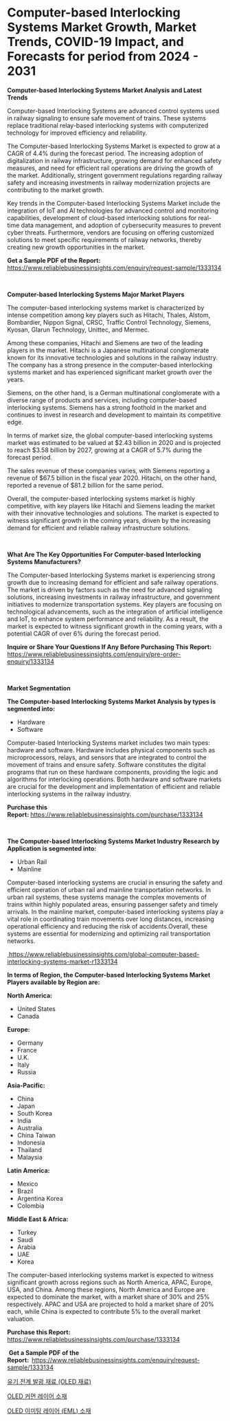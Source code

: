 <p><h1>Computer-based Interlocking Systems Market Growth, Market Trends, COVID-19 Impact, and Forecasts for period from 2024 - 2031</h1></p><p><strong>Computer-based Interlocking Systems Market Analysis and Latest Trends</strong></p>
<p><p>Computer-based Interlocking Systems are advanced control systems used in railway signaling to ensure safe movement of trains. These systems replace traditional relay-based interlocking systems with computerized technology for improved efficiency and reliability.</p><p>The Computer-based Interlocking Systems Market is expected to grow at a CAGR of 4.4% during the forecast period. The increasing adoption of digitalization in railway infrastructure, growing demand for enhanced safety measures, and need for efficient rail operations are driving the growth of the market. Additionally, stringent government regulations regarding railway safety and increasing investments in railway modernization projects are contributing to the market growth.</p><p>Key trends in the Computer-based Interlocking Systems Market include the integration of IoT and AI technologies for advanced control and monitoring capabilities, development of cloud-based interlocking solutions for real-time data management, and adoption of cybersecurity measures to prevent cyber threats. Furthermore, vendors are focusing on offering customized solutions to meet specific requirements of railway networks, thereby creating new growth opportunities in the market.</p></p>
<p><strong>Get a Sample PDF of the Report:&nbsp;</strong> <a href="https://www.reliablebusinessinsights.com/enquiry/request-sample/1333134">https://www.reliablebusinessinsights.com/enquiry/request-sample/1333134</a></p>
<p>&nbsp;</p>
<p><strong>Computer-based Interlocking Systems Major Market Players</strong></p>
<p><p>The computer-based interlocking systems market is characterized by intense competition among key players such as Hitachi, Thales, Alstom, Bombardier, Nippon Signal, CRSC, Traffic Control Technology, Siemens, Kyosan, Glarun Technology, Unittec, and Mermec.</p><p>Among these companies, Hitachi and Siemens are two of the leading players in the market. Hitachi is a Japanese multinational conglomerate known for its innovative technologies and solutions in the railway industry. The company has a strong presence in the computer-based interlocking systems market and has experienced significant market growth over the years.</p><p>Siemens, on the other hand, is a German multinational conglomerate with a diverse range of products and services, including computer-based interlocking systems. Siemens has a strong foothold in the market and continues to invest in research and development to maintain its competitive edge.</p><p>In terms of market size, the global computer-based interlocking systems market was estimated to be valued at $2.43 billion in 2020 and is projected to reach $3.58 billion by 2027, growing at a CAGR of 5.7% during the forecast period.</p><p>The sales revenue of these companies varies, with Siemens reporting a revenue of $67.5 billion in the fiscal year 2020. Hitachi, on the other hand, reported a revenue of $81.2 billion for the same period.</p><p>Overall, the computer-based interlocking systems market is highly competitive, with key players like Hitachi and Siemens leading the market with their innovative technologies and solutions. The market is expected to witness significant growth in the coming years, driven by the increasing demand for efficient and reliable railway infrastructure solutions.</p></p>
<p>&nbsp;</p>
<p><strong>What Are The Key Opportunities For Computer-based Interlocking Systems Manufacturers?</strong></p>
<p><p>The Computer-based Interlocking Systems market is experiencing strong growth due to increasing demand for efficient and safe railway operations. The market is driven by factors such as the need for advanced signaling solutions, increasing investments in railway infrastructure, and government initiatives to modernize transportation systems. Key players are focusing on technological advancements, such as the integration of artificial intelligence and IoT, to enhance system performance and reliability. As a result, the market is expected to witness significant growth in the coming years, with a potential CAGR of over 6% during the forecast period.</p></p>
<p><strong>Inquire or Share Your Questions If Any Before Purchasing This Report:</strong> <a href="https://www.reliablebusinessinsights.com/enquiry/pre-order-enquiry/1333134">https://www.reliablebusinessinsights.com/enquiry/pre-order-enquiry/1333134</a></p>
<p>&nbsp;</p>
<p><strong>Market Segmentation</strong></p>
<p><strong>The Computer-based Interlocking Systems Market Analysis by types is segmented into:</strong></p>
<p><ul><li>Hardware</li><li>Software</li></ul></p>
<p><p>Computer-based Interlocking Systems market includes two main types: hardware and software. Hardware includes physical components such as microprocessors, relays, and sensors that are integrated to control the movement of trains and ensure safety. Software constitutes the digital programs that run on these hardware components, providing the logic and algorithms for interlocking operations. Both hardware and software markets are crucial for the development and implementation of efficient and reliable interlocking systems in the railway industry.</p></p>
<p><strong>Purchase this Report:&nbsp;</strong><a href="https://www.reliablebusinessinsights.com/purchase/1333134">https://www.reliablebusinessinsights.com/purchase/1333134</a></p>
<p>&nbsp;</p>
<p><strong>The Computer-based Interlocking Systems Market Industry Research by Application is segmented into:</strong></p>
<p><ul><li>Urban Rail</li><li>Mainline</li></ul></p>
<p><p>Computer-based interlocking systems are crucial in ensuring the safety and efficient operation of urban rail and mainline transportation networks. In urban rail systems, these systems manage the complex movements of trains within highly populated areas, ensuring passenger safety and timely arrivals. In the mainline market, computer-based interlocking systems play a vital role in coordinating train movements over long distances, increasing operational efficiency and reducing the risk of accidents.Overall, these systems are essential for modernizing and optimizing rail transportation networks.</p></p>
<p><a href="https://www.reliablebusinessinsights.com/global-computer-based-interlocking-systems-market-r1333134">&nbsp;https://www.reliablebusinessinsights.com/global-computer-based-interlocking-systems-market-r1333134</a></p>
<p><strong>In terms of Region, the Computer-based Interlocking Systems Market Players available by Region are:</strong></p>
<p>
    <p> <strong> North America: </strong>
        <ul>
            <li>United States</li>
            <li>Canada</li>
        </ul>
        </p> 
    <p> <strong> Europe: </strong>
        <ul>
            <li>Germany</li>
            <li>France</li>
            <li>U.K.</li>
            <li>Italy</li>
            <li>Russia</li>
        </ul>
        </p> 
    <p> <strong> Asia-Pacific: </strong>
        <ul>
            <li>China</li>
            <li>Japan</li>
            <li>South Korea</li>
            <li>India</li>
            <li>Australia</li>
            <li>China Taiwan</li>
            <li>Indonesia</li>
            <li>Thailand</li>
            <li>Malaysia</li>
        </ul>
        </p> 
    <p> <strong> Latin America: </strong>
        <ul>
            <li>Mexico</li>
            <li>Brazil</li>
            <li>Argentina Korea</li>
            <li>Colombia</li>
        </ul>
        </p> 
    <p> <strong> Middle East & Africa: </strong>
        <ul>
            <li>Turkey</li>
            <li>Saudi</li>
            <li>Arabia</li>
            <li>UAE</li>
            <li>Korea</li>
        </ul>
    </p>
    </p>
<p><p>The computer-based interlocking systems market is expected to witness significant growth across regions such as North America, APAC, Europe, USA, and China. Among these regions, North America and Europe are expected to dominate the market, with a market share of 30% and 25% respectively. APAC and USA are projected to hold a market share of 20% each, while China is expected to contribute 5% to the overall market valuation.</p></p>
<p><strong>Purchase this Report: </strong><a href="https://www.reliablebusinessinsights.com/purchase/1333134">https://www.reliablebusinessinsights.com/purchase/1333134</a></p>
<p>&nbsp;<strong>Get a Sample PDF of the Report:&nbsp;&nbsp;</strong><a href="https://www.reliablebusinessinsights.com/enquiry/request-sample/1333134">https://www.reliablebusinessinsights.com/enquiry/request-sample/1333134</a></p>
<p><strong></strong></p>
<p><p><a href="https://github.com/gambitz1998/Market-Research-Report-List-1/blob/main/985530892651.md">유기 전계 발광 재료 (OLED 재료)</a></p><p><a href="https://github.com/nhaiquang84/Market-Research-Report-List-1/blob/main/883666492652.md">OLED 커먼 레이어 소재</a></p><p><a href="https://github.com/AidenReinger/Market-Research-Report-List-1/blob/main/275052892650.md">OLED 이미팅 레이어 (EML) 소재</a></p></p>